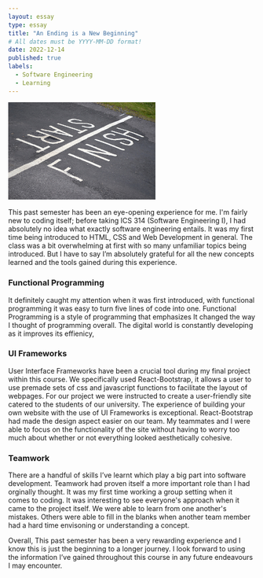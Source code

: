 ```yaml
---
layout: essay
type: essay
title: "An Ending is a New Beginning"
# All dates must be YYYY-MM-DD format!
date: 2022-12-14
published: true
labels:
  - Software Engineering
  - Learning
---
```


<img width="300px" class="rounded float-start pe-4" src="../img/beginend.jpeg">

This past semester has been an eye-opening experience for me. I'm fairly new to coding itself; before taking ICS 314 (Software Engineering I), I had absolutely no idea what exactly software engineering entails. It was my first time being introduced to HTML, CSS and Web Development in general. The class was a bit overwhelming at first with so many unfamiliar topics being introduced. But I have to say I’m absolutely grateful for all the new concepts learned and the tools gained during this experience. 

### Functional Programming
It definitely caught my attention when it was first introduced, with functional programming it was easy to turn five lines of code into one. Functional Programming is a style of programming that emphasizes 
It changed the way I thought of programming overall. The digital world is constantly developing as it improves its effienicy, 

### UI Frameworks 
User Interface Frameworks have been a crucial tool during my final project within this course. We specifically used React-Bootstrap, it allows a user to use premade sets of css and javascript functions to facilitate the layout of webpages. For our project we were instructed to create a user-friendly site catered to the students of our university. The experience of building your own website with the use of UI Frameworks is exceptional. React-Bootstrap had made the design aspect easier on our team. My teammates and I were able to focus on the functionality of the site without having to worry too much about whether or not everything looked aesthetically cohesive. 

### Teamwork
There are a handful of skills I’ve learnt which play a big part into software development. Teamwork had proven itself a more important role than I had orginally thought. It was my first time working a group setting when it comes to coding. It was interesting to see everyone's approach when it came to the project itself. We were able to learn from one another's mistakes. Others were able to fill in the blanks when another team member had a hard time envisoning or understanding a concept. 

Overall, This past semester has been a very rewarding experience and I know this is just the beginning to a longer journey. I look forward to using the information I’ve gained throughout this course in any future endeavours I may encounter. 
